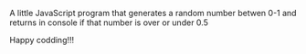 A little JavaScript program that generates a random number betwen 0-1 and returns in console if that number is over or under 0.5

Happy codding!!!
